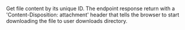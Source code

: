 Get file content by its unique ID. The endpoint response return with a 'Content-Disposition: attachment' header that tells the browser to start downloading the file to user downloads directory.